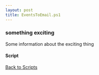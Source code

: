 ```yaml
---
layout: post
title: EventsToEmail.ps1
---
```


### something exciting

Some information about the exciting thing

#### Script

<script src="https://gist-it.appspot.com/github.com/BanterBoy/scripts-blog/blob/master/PowerShell/scripts/EventLogs/EventsToEmail.ps1"></script>

<a href="/menu/_pages/scripts.html">Back to Scripts</a>
